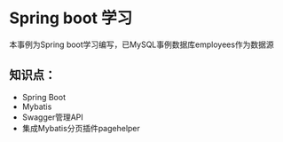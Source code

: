 # Spring boot 学习
本事例为Spring boot学习编写，已MySQL事例数据库employees作为数据源
## 知识点：
- Spring Boot
- Mybatis
- Swagger管理API
- 集成Mybatis分页插件pagehelper
